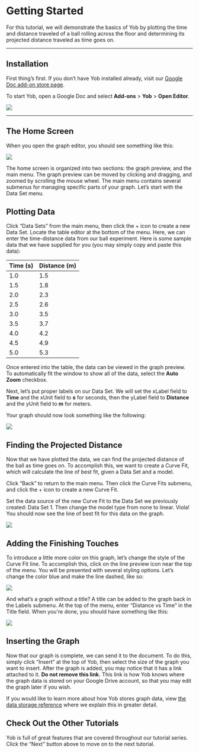 # Getting Started
For this tutorial, we will demonstrate the basics of Yob by plotting the time and distance traveled of a ball rolling across the floor and determining its projected distance traveled as time goes on.


---
## Installation
First thing’s first.  If you don’t have Yob installed already, visit our [Google Doc add-on store page](https://chrome.google.com/webstore/detail/yob/doghjhjgnmiikbjphdcdeehhkfdembpf).

To start Yob, open a Google Doc and select **Add-ons** > **Yob** > **Open Editor**.

<div class="centered"><img src="../../img/start_yob.png"/></div>

---
## The Home Screen
When you open the graph editor, you should see something like this:


<div class="centered"><img src="../../img/main_menu.png"/></div>


The home screen is organized into two sections:  the graph preview, and the main menu. The graph preview can be moved by clicking and dragging, and zoomed by scrolling the mouse wheel. The main menu contains several submenus for managing specific parts of your graph.  Let’s start with the Data Set menu.


## Plotting Data
Click “Data Sets” from the main menu, then click the + icon to create a new Data Set. Locate the table editor at the bottom of the menu.  Here, we can enter the time-distance data from our ball experiment. Here is some sample data that we have supplied for you (you may simply copy and paste this data):


<table>
	<thead><tr><th>Time (s)</th><th>Distance (m)</th></tr></thead>
    <tr><td>1.0</td><td>1.5</td></tr>
    <tr><td>1.5</td><td>1.8</td></tr>
    <tr><td>2.0</td><td>2.3</td></tr>
    <tr><td>2.5</td><td>2.6</td></tr>
    <tr><td>3.0</td><td>3.5</td></tr>
    <tr><td>3.5</td><td>3.7</td></tr>
    <tr><td>4.0</td><td>4.2</td></tr>
    <tr><td>4.5</td><td>4.9</td></tr>
    <tr><td>5.0</td><td>5.3</td></tr>
</table>


Once entered into the table, the data can be viewed in the graph preview.  To automatically fit the window to show all of the data, select the **Auto Zoom** checkbox.


Next, let’s put proper labels on our Data Set.  We will set the xLabel field to __Time__ and the xUnit field to __s__ for seconds, then the yLabel field to __Distance__ and the yUnit field to __m__ for meters.


Your graph should now look something like the following:


<div class="centered"><img src="../../img/sample_data.png"></div>


## Finding the Projected Distance
Now that we have plotted the data, we can find the projected distance of the ball as time goes on. To accomplish this, we want to create a Curve Fit, which will calculate the line of best fit, given a Data Set and a model.


Click “Back” to return to the main menu.  Then click the Curve Fits submenu, and click the + icon to create a new Curve Fit.


Set the data source of the new Curve Fit to the Data Set we previously created:  Data Set 1. Then change the model type from none to linear. Viola! You should now see the line of best fit for this data on the graph.


<div class="centered"><img src="../../img/curvefit_example.png"></div>


## Adding the Finishing Touches
To introduce a little more color on this graph, let’s change the style of the Curve Fit line.  To accomplish this, click on the line preview icon near the top of the menu.  You will be presented with several styling options.  Let’s change the color blue and make the line dashed, like so:


<div class="centered"><img src="../../img/style_example.png"></div>


And what’s a graph without a title?  A title can be added to the graph back in the Labels submenu.  At the top of the menu, enter “Distance vs Time” in the Title field.  When you're done, you should have something like this:


<div class="centered"><img src="../../img/complete_graph_example.png"></div>


## Inserting the Graph
Now that our graph is complete, we can send it to the document. To do this, simply click “Insert” at the top of Yob, then select the size of the graph you want to insert. After the graph is added, you may notice that it has a link attached to it. **Do not remove this link.** This link is how Yob knows where the graph data is stored on your Google Drive account, so that you may edit the graph later if you wish.


If you would like to learn more about how Yob stores graph data, view [the data storage reference](../references/storage_and_loading_reference.md) where we explain this in greater detail.


## Check Out the Other Tutorials
Yob is full of great features that are covered throughout our tutorial series. Click the “Next” button above to move on to the next tutorial.
